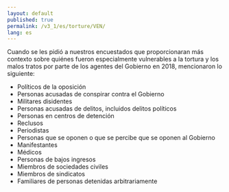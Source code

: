 ```yaml
---
layout: default
published: true
permalink: /v3_1/es/torture/VEN/
lang: es
---
```


Cuando se les pidió a nuestros encuestados que proporcionaran más contexto sobre quiénes fueron especialmente vulnerables a la tortura y los malos tratos por parte de los agentes del Gobierno en 2018, mencionaron lo siguiente:
-	Políticos de la oposición
-	Personas acusadas de conspirar contra el Gobierno
-	Militares disidentes
-	Personas acusadas de delitos, incluidos delitos políticos
-	Personas en centros de detención
-	Reclusos
-	Periodistas
-	Personas que se oponen o que se percibe que se oponen al Gobierno
-	Manifestantes
-	Médicos
-	Personas de bajos ingresos 
-	Miembros de sociedades civiles
-	Miembros de sindicatos
-	Familiares de personas detenidas arbitrariamente

